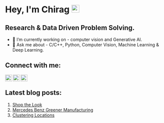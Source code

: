 # Hey, I'm Chirag <img src="https://media.giphy.com/media/hvRJCLFzcasrR4ia7z/giphy.gif" width="25px">

## Research & Data Driven Problem Solving.
- 🔭 I’m currently working on - computer vision and Generative AI.
- 💬 Ask me about - C/C++, Python, Computer Vision, Machine Learning & Deep Learning.
<!-- [![Chirag's GitHub stats](https://github-readme-stats.vercel.app/api?username=chirag4798&show_icons=true&theme=onedark)](https://github.com/chirag4798) -->

## Connect with me:
[<img align="left" alt="codeSTACKr.com" width="22px" src="https://openclipart.org/image/2400px/svg_to_png/86401/provider-internet.png" />][website]
[<img align="left" alt="codeSTACKr | Twitter" width="22px" src="https://www.iconsdb.com/icons/preview/gray/twitter-xxl.png" />][twitter]
[<img align="left" alt="codeSTACKr | LinkedIn" width="22px" src="https://www.iconsdb.com/icons/preview/gray/linkedin-3-xxl.png" />][linkedin]
<br />

## Latest blog posts:
<!-- BLOG-POST-LIST:START -->  
1. [Shop the Look](https://chirag4798.github.io/Shop-The-Look)  
2. [Mercedes Benz Greener Manufacturing](https://chirag4798.github.io/Mercedes-Benz-Greener-Manufacturing)  
3. [Clustering Locations](https://chirag4798.github.io/Clustering-Locations) 
<!-- BLOG-POST-LIST:END --> 

<!-- This section you create this variables that are used above -->
[website]: https://chirag4798.github.io
[twitter]: https://twitter.com/Chirag_Shetty_
[linkedin]: https://www.linkedin.com/in/chirag-shetty-85250913a/
